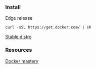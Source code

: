 ### Install

Edge release
```
curl -sSL https://get.docker.com/ | sh
```

[Stable distro](store.docker.com)


### Resources

[Docker mastery](https://www.udemy.com/course/docker-mastery/)
